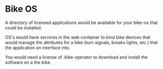 # Bike OS

A directory of licensed applications would be available for your bike-os that could be installed.

OS's would have services in the web container to bind bike devices that would manage the attributes for a bike (turn signals, breaks lights, etc.) that the application an interface into.

You would need a license of .bike-operator to download and install the software on a the bike.
